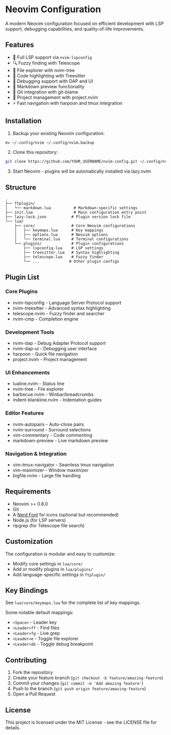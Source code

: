 # Neovim Configuration

A modern Neovim configuration focused on efficient development with LSP support, debugging capabilities, and quality-of-life improvements.

## Features

- 🚀 Full LSP support via `nvim-lspconfig`
- 🔍 Fuzzy finding with Telescope
- 🌳 File explorer with nvim-tree
- 🎨 Code highlighting with Treesitter
- 🐛 Debugging support with DAP and UI
- 📝 Markdown preview functionality
- 🔄 Git integration with git-blame
- 🧭 Project management with project.nvim
- ⚡ Fast navigation with harpoon and tmux integration

## Installation

1. Backup your existing Neovim configuration:
```bash
mv ~/.config/nvim ~/.config/nvim.backup
```

2. Clone this repository:
```bash
git clone https://github.com/YOUR_USERNAME/nvim-config.git ~/.config/nvim
```

3. Start Neovim - plugins will be automatically installed via lazy.nvim

## Structure

```
.
├── ftplugin/
│   └── markdown.lua          # Markdown-specific settings
├── init.lua                  # Main configuration entry point
├── lazy-lock.json           # Plugin version lock file
└── lua/
    ├── core/                # Core Neovim configurations
    │   ├── keymaps.lua      # Key mappings
    │   ├── options.lua      # Neovim options
    │   └── terminal.lua     # Terminal configurations
    └── plugins/             # Plugin configurations
        ├── lspconfig.lua    # LSP settings
        ├── treesitter.lua   # Syntax highlighting
        ├── telescope.lua    # Fuzzy finder
        └── ...             # Other plugin configs
```

## Plugin List

### Core Plugins
- nvim-lspconfig - Language Server Protocol support
- nvim-treesitter - Advanced syntax highlighting
- telescope.nvim - Fuzzy finder and searcher
- nvim-cmp - Completion engine

### Development Tools
- nvim-dap - Debug Adapter Protocol support
- nvim-dap-ui - Debugging user interface
- harpoon - Quick file navigation
- project.nvim - Project management

### UI Enhancements
- lualine.nvim - Status line
- nvim-tree - File explorer
- barbecue.nvim - Winbar/breadcrumbs
- indent-blankline.nvim - Indentation guides

### Editor Features
- nvim-autopairs - Auto-close pairs
- nvim-surround - Surround selections
- vim-commentary - Code commenting
- markdown-preview - Live markdown preview

### Navigation & Integration
- vim-tmux-navigator - Seamless tmux navigation
- vim-maximizer - Window maximizer
- bigfile.nvim - Large file handling

## Requirements

- Neovim >= 0.8.0
- Git
- A [Nerd Font](https://www.nerdfonts.com/) for icons (optional but recommended)
- Node.js (for LSP servers)
- ripgrep (for Telescope file search)

## Customization

The configuration is modular and easy to customize:

- Modify core settings in `lua/core/`
- Add or modify plugins in `lua/plugins/`
- Add language-specific settings in `ftplugin/`

## Key Bindings

See `lua/core/keymaps.lua` for the complete list of key mappings.

Some notable default mappings:
- `<Space>` - Leader key
- `<Leader>ff` - Find files
- `<Leader>fg` - Live grep
- `<Leader>e` - Toggle file explorer
- `<Leader>db` - Toggle debug breakpoint

## Contributing

1. Fork the repository
2. Create your feature branch (`git checkout -b feature/amazing-feature`)
3. Commit your changes (`git commit -m 'Add amazing feature'`)
4. Push to the branch (`git push origin feature/amazing-feature`)
5. Open a Pull Request

## License

This project is licensed under the MIT License - see the LICENSE file for details.
